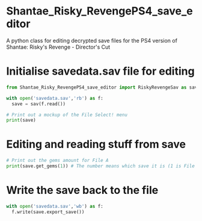 # Shantae_Risky_RevengePS4_save_editor
A python class for editing decrypted save files for the PS4 version of Shantae: Risky's Revenge - Director's Cut


# Initialise savedata.sav file for editing
```python
from Shantae_Risky_RevengePS4_save_editor import RiskyRevengeSav as sav

with open('savedata.sav','rb') as f:
  save = sav(f.read())

# Print out a mockup of the File Select! menu
print(save)
```
# Editing and reading stuff from save
```python
# Print out the gems amount for File A
print(save.get_gems(1)) # The number means which save it is (1 is File A, 2 is File B and 3 is File c)

```

# Write the save back to the file
```python
with open('savedata.sav','wb') as f:
  f.write(save.export_save())
```
